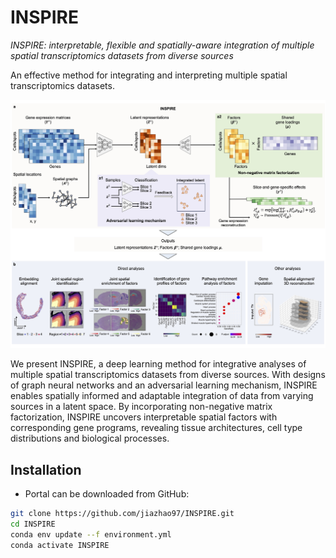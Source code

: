 # INSPIRE

*INSPIRE: interpretable, flexible and spatially-aware integration of multiple spatial transcriptomics datasets from diverse sources*

An effective method for integrating and interpreting multiple spatial transcriptomics datasets.

![INSPIRE\_pipeline](demo/overview.jpg)

We present INSPIRE, a deep learning method for integrative analyses of multiple spatial transcriptomics datasets from diverse sources. With designs of graph neural networks and an adversarial learning mechanism, INSPIRE enables spatially informed and adaptable integration of data from varying sources in a latent space. By incorporating non-negative matrix factorization, INSPIRE uncovers interpretable spatial factors with corresponding gene programs, revealing tissue architectures, cell type distributions and biological processes.



## Installation
* Portal can be downloaded from GitHub:
```bash
git clone https://github.com/jiazhao97/INSPIRE.git
cd INSPIRE
conda env update --f environment.yml
conda activate INSPIRE
```
